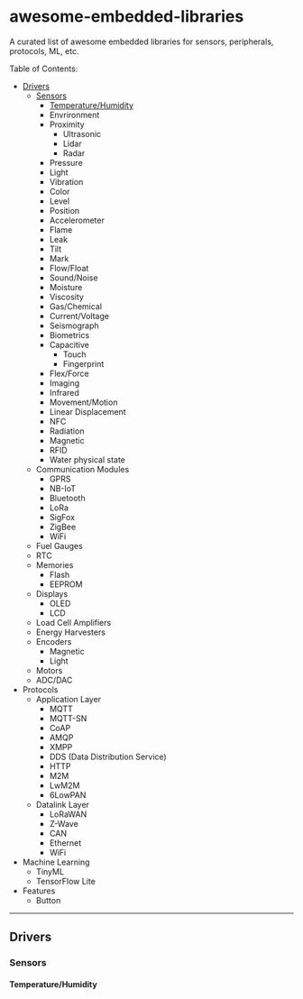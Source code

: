 # awesome-embedded-libraries
A curated list of awesome embedded libraries for sensors, peripherals, protocols, ML, etc.

Table of Contents:

- [Drivers](#drivers)
    - [Sensors](#sensors)
        - [Temperature/Humidity](#temperaturehumidity)
        - Envrironment
        - Proximity
            - Ultrasonic
            - Lidar
            - Radar
        - Pressure
        - Light
        - Vibration
        - Color
        - Level
        - Position
        - Accelerometer
        - Flame
        - Leak
        - Tilt
        - Mark
        - Flow/Float
        - Sound/Noise
        - Moisture
        - Viscosity
        - Gas/Chemical
        - Current/Voltage
        - Seismograph
        - Biometrics
        - Capacitive
            - Touch
            - Fingerprint
        - Flex/Force
        - Imaging
        - Infrared
        - Movement/Motion
        - Linear Displacement
        - NFC
        - Radiation
        - Magnetic
        - RFID
        - Water physical state
    - Communication Modules
        - GPRS
        - NB-IoT
        - Bluetooth
        - LoRa
        - SigFox
        - ZigBee
        - WiFi
    - Fuel Gauges
    - RTC
    - Memories
        - Flash
        - EEPROM
    - Displays
        - OLED
        - LCD
    - Load Cell Amplifiers
    - Energy Harvesters
    - Encoders
        - Magnetic
        - Light
    - Motors
    - ADC/DAC
- Protocols
    - Application Layer
        - MQTT
        - MQTT-SN
        - CoAP
        - AMQP
        - XMPP
        - DDS (Data Distribution Service)
        - HTTP
        - M2M
        - LwM2M
        - 6LowPAN
    - Datalink Layer
        - LoRaWAN
        - Z-Wave
        - CAN
        - Ethernet
        - WiFi
- Machine Learning
    - TinyML
    - TensorFlow Lite
- Features
    - Button

---
## Drivers

### Sensors

#### Temperature/Humidity